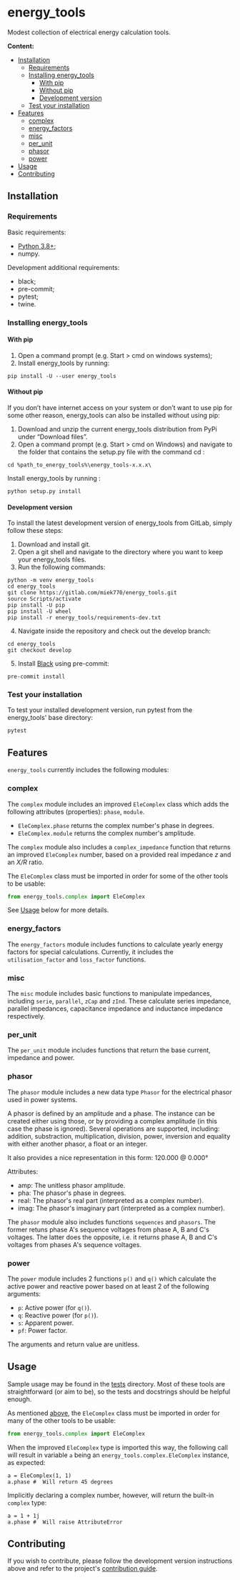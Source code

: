 # energy_tools

Modest collection of electrical energy calculation tools.

**Content:**

- [Installation](#installation)
    - [Requirements](#requirements)
    - [Installing energy_tools](#installing-energy_tools)
        - [With pip](#with-pip)
        - [Without pip](#without-pip)
        - [Development version](#development-version)
    - [Test your installation](#test-your-installation)
- [Features](#features)
    - [complex](#complex)
    - [energy_factors](#energy_factors)
    - [misc](#misc)
    - [per_unit](#per_unit)
    - [phasor](#phasor)
    - [power](#power)
- [Usage](#usage)
- [Contributing](#contributing)

## Installation

### Requirements

Basic requirements:

- [Python 3.8+](http://www.python.org/download/releases/);
- numpy.

Development additional requirements:

- black;
- pre-commit;
- pytest;
- twine.

### Installing energy_tools

#### With pip

1. Open a command prompt (e.g. Start > cmd on windows systems);
2. Install energy_tools by running:

```
pip install -U --user energy_tools
```

#### Without pip

If you don’t have internet access on your system or don’t want to use pip for some other reason, energy_tools can also be installed without using pip:

1. Download and unzip the current energy_tools distribution from PyPi under “Download files”.
2. Open a command prompt (e.g. Start > cmd on Windows) and navigate to the folder that contains the setup.py file with the command cd <folder> :

```
cd %path_to_energy_tools%\energy_tools-x.x.x\
```

Install energy_tools by running :

```
python setup.py install
```

#### Development version

To install the latest development version of energy_tools from GitLab, simply follow these steps:

1. Download and install git.
2. Open a git shell and navigate to the directory where you want to keep your energy_tools files.
3. Run the following commands:

```
python -m venv energy_tools
cd energy_tools
git clone https://gitlab.com/miek770/energy_tools.git
source Scripts/activate
pip install -U pip
pip install -U wheel
pip install -r energy_tools/requirements-dev.txt
```

4. Navigate inside the repository and check out the develop branch:

```
cd energy_tools
git checkout develop
```

5. Install [Black](https://github.com/ambv/black#version-control-integration) using pre-commit:

```
pre-commit install
```

### Test your installation

To test your installed development version, run pytest from the energy_tools' base directory:

```
pytest
```

## Features

`energy_tools` currently includes the following modules:

### complex

The `complex` module includes an improved `EleComplex` class which adds the following attributes (properties): `phase`, `module`.

- `EleComplex.phase` returns the complex number's phase in degrees.
- `EleComplex.module` returns the complex number's amplitude.

The `complex` module also includes a `complex_impedance` function that returns an improved `EleComplex` number, based on a provided real impedance *z* and an *X/R* ratio.

The `EleComplex` class must be imported in order for some of the other tools to be usable:

``` python
from energy_tools.complex import EleComplex
```

See [Usage](#usage) below for more details.

### energy_factors

The `energy_factors` module includes functions to calculate yearly energy factors for special calculations. Currently, it includes the `utilisation_factor` and `loss_factor` functions.

### misc

The `misc` module includes basic functions to manipulate impedances, including `serie`, `parallel`, `zCap` and `zInd`. These calculate series impedance, parallel impedances, capacitance impedance and inductance impedance respectively.

### per_unit

The `per_unit` module includes functions that return the base current, impedance and power.

### phasor

The `phasor` module includes a new data type `Phasor` for the electrical phasor used in power systems.

A phasor is defined by an amplitude and a phase. The instance can be created either using those, or by providing a complex amplitude (in this case the phase is ignored). Several operations are supported, including: addition, substraction, multiplication, division, power, inversion and equality with either another phasor, a float or an integer.

It also provides a nice representation in this form: 120.000 @ 0.000°

Attributes:

- amp: The unitless phasor amplitude.
- pha: The phasor's phase in degrees.
- real: The phasor's real part (interpreted as a complex number).
- imag: The phasor's imaginary part (interpreted as a complex number).

The `phasor` module also includes functions `sequences` and `phasors`. The former retuns phase A's sequence voltages from phase A, B and C's voltages. The latter does the opposite, i.e. it returns phase A, B and C's voltages from phases A's sequence voltages.

### power

The `power` module includes 2 functions `p()` and `q()` which calculate the active power and reactive power based on at least 2 of the following arguments:

- `p`: Active power (for `q()`).
- `q`: Reactive power (for `p()`).
- `s`: Apparent power.
- `pf`: Power factor.

The arguments and return value are unitless.

## Usage

Sample usage may be found in the [tests](https://gitlab.com/miek770/energy_tools/tree/master/energy_tools/tests) directory. Most of these tools are straightforward (or aim to be), so the tests and docstrings should be helpful enough.

As mentioned [above](#complex), the `EleComplex` class must be imported in order for many of the other tools to be usable:

``` python
from energy_tools.complex import EleComplex
```

When the improved `EleComplex` type is imported this way, the following call will result in variable `a` being an `energy_tools.complex.EleComplex` instance, as expected:

```
a = EleComplex(1, 1)
a.phase #  Will return 45 degrees
```

Implicitly declaring a complex number, however, will return the built-in `complex` type:

```
a = 1 + 1j
a.phase #  Will raise AttributeError
```

## Contributing

If you wish to contribute, please follow the development version instructions above and refer to the project's [contribution guide](https://gitlab.com/miek770/energy_tools/blob/master/CONTRIBUTING.md).
